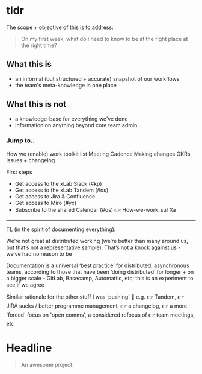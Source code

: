 # tldr
The scope + objective of this is to address:

> On my first week, what do I need to know to be at the right place at the right time?

## What this is
- an informal (but structured + accurate) snapshot of our workflows
- the team's meta-knowledge in one place
## What this is not
- a knowledge-base for everything we’ve done
- information on anything beyond core team admin


### Jump to..
How we (enable) work
toolkit list
Meeting Cadence
Making changes
OKRs
Issues + changelog

First steps
* Get access to the xLab Slack (#kp)
* Get access to the xLab Tandem (#os)
* Get access to Jira & Confluence
* Get access to Miro (#yc)
* Subscribe to the shared Calendar (#os)
👉 
How-we-work_suTXa

---


TL
(in the spirit of documenting everything):

We’re not great at distributed working (we’re better than many around us, but that’s not a representative sample). That’s not a knock against us - we’ve had no reason to be

Documentation is a universal ‘best practice’ for distributed, asynchronous teams, according to those that have been ‘doing distributed’ for longer + on a bigger scale - GitLab, Basecamp, Automattic, etc;  this is an experiment to see if we agree

Similar rationale for the other stuff I was ‘pushing’ 😬
e.g. 👉 Tandem, 👉 JIRA sucks / better programme management, 👉 a changelog, 👉 a more 'forced' focus on 'open comms', a considered refocus of 👉 team meetings, etc


# Headline

> An awesome project.
